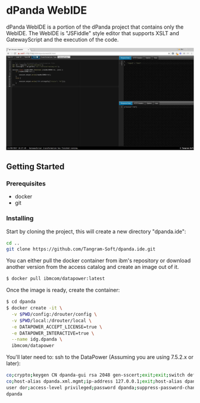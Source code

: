 # dPanda WebIDE
dPanda WebIDE is a portion of the dPanda project that contains only the WebIDE.
The WebIDE is "JSFiddle" style editor that supports XSLT and GatewayScript and the execution of the code.

![alt text](https://raw.githubusercontent.com/Tangram-Soft/dpanda.ide/master/dpandaide.jpeg "dPanda IDE")

## Getting Started

### Prerequisites
- docker
- git

### Installing
Start by cloning the project, this will create a new directory "dpanda.ide":
```sh
cd ..
git clone https://github.com/Tangram-Soft/dpanda.ide.git
```

You can either pull the docker container from ibm's repository or download another version from the access catalog and create an image out of it.
```sh
$ docker pull ibmcom/datapower:latest
```

Once the image is ready, create the container:
```sh
$ cd dpanda
$ docker create -it \
  -v $PWD/config:/drouter/config \
  -v $PWD/local:/drouter/local \
  -e DATAPOWER_ACCEPT_LICENSE=true \
  -e DATAPOWER_INTERACTIVE=true \
  --name idg.dpanda \
  ibmcom/datapower
```

You'll later need to:
ssh to the DataPower  (Assuming you are using 7.5.2.x or later):

```sh
co;crypto;keygen CN dpanda-gui rsa 2048 gen-sscert;exit;exit;switch default
co;host-alias dpanda.xml.mgmt;ip-address 127.0.0.1;exit;host-alias dpanda.localhost;ip-address 127.0.0.1;exit
user dor;access-level privileged;password dpanda;suppress-password-change;exit
dpanda
```
